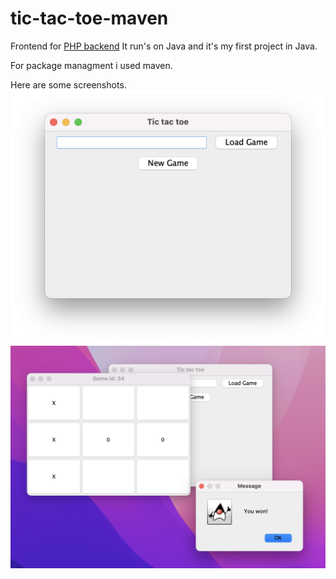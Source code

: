 # tic-tac-toe-maven
 
Frontend for [PHP backend](https://github.com/matyash12/tic-tac-toe-game)
It run's on Java and it's my first project in Java. 

For package managment i used maven.

Here are some screenshots.
![Main window](images/mainwindow.png)
![Win screen](images/youwon.png)
